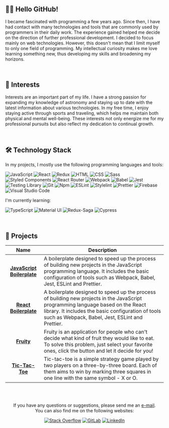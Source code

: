 <!-- ABOUT ME -->
## 👋🏻 Hello GitHub!
I became fascinated with programming a few years ago. Since then, I have had contact with many technologies and tools that are commonly used by programmers in their daily work. The experience gained helped me decide on the direction of further professional development. I decided to focus mainly on web technologies. However, this doesn't mean that I limit myself to only one field of programming. My intellectual curiosity makes me love learning something new, thus developing my skills and broadening my horizons.

<br/>

## 🚀 Interests
Interests are an important part of my life. I have a strong passion for expanding my knowledge of astronomy and staying up to date with the latest information about various technologies. In my free time, I enjoy staying active through sports and traveling, which helps me maintain both physical and mental well-being. These interests not only energize me for my professional pursuits but also reflect my dedication to continual growth.

<br/>

<!-- TECHNOLOGY STACK -->
## 🛠️ Technology Stack
In my projects, I mostly use the following programming languages and tools:

![JavaScript](https://img.shields.io/badge/JavaScript-555555?style=flat&logo=javascript&logoColor=F7DF1E)
![React](https://img.shields.io/badge/React-555555?style=flat&logo=react&logoColor=61DAFB)
![Redux](https://img.shields.io/badge/Redux-555555?style=flat&logo=redux&logoColor=916EC9)
![HTML](https://img.shields.io/badge/HTML-555555?style=flat&logo=html5&logoColor=E34F26)
![CSS](https://img.shields.io/badge/CSS-555555?style=flat&logo=css3&logoColor=1572B6)
![Sass](https://img.shields.io/badge/Sass-555555?style=flat&logo=Sass&logoColor=CC6699)
![Styled Components](https://img.shields.io/badge/Styled%20Components-555555?style=flat&logo=styledcomponents&logoColor=DB7093)
![React Router](https://img.shields.io/badge/React%20Router-555555?logo=react-router&logoColor=CA4245)
![Webpack](https://img.shields.io/badge/Webpack-555555?style=flat&logo=webpack&logoColor=8DD6F9)
![Babel](https://img.shields.io/badge/Babel-555555?style=flat&logo=babel&logoColor=F9DC3E)
![Jest](https://img.shields.io/badge/Jest-555555?style=flat&logo=jest&logoColor=C21325)
![Testing Library](https://img.shields.io/badge/Testing%20Library-555555?style=flat&logo=testinglibrary&logoColor=E33332)
![Git](https://img.shields.io/badge/Git-555555?style=flat&logo=git&logoColor=F05032)
![Npm](https://img.shields.io/badge/Npm-555555?style=flat&logo=npm&logoColor=CB3837)
![ESLint](https://img.shields.io/badge/ESLint-555555?style=flat&logo=eslint&logoColor=4B32C3)
![Stylelint](https://img.shields.io/badge/Stylelint-555555?style=flat&logo=stylelint&logoColor=FFFFFF)
![Prettier](https://img.shields.io/badge/Prettier-555555?style=flat&logo=prettier&logoColor=F7B93E)
![Firebase](https://img.shields.io/badge/Firebase-555555?style=flat&logo=firebase&logoColor=FFCA28)
![Visual Studio Code](https://img.shields.io/badge/Visual%20Studio%20Code-555555?style=flat&logo=visual%20studio%20code&logoColor=007ACC)

I'm currently learning:

![TypeScript](https://img.shields.io/badge/TypeScript-555555?style=flat&logo=typescript&logoColor=3178C6)
![Material UI](https://img.shields.io/badge/Material%20UI-555555?style=flat&logo=mui&logoColor=007FFF)
![Redux-Saga](https://img.shields.io/badge/Redux--Saga-555555?style=flat&logo=reduxsaga&logoColor=86D46B)
![Cypress](https://img.shields.io/badge/Cypress-555555?style=flat&logo=cypress&logoColor=FFFFFF)

<br/>

<!-- MY PROJECTS -->
## 💼 Projects
| Name | Description |
| :---: | --- |
| <a href="https://github.com/lszymanski7/boilerplate-js"><b>JavaScript Boilerplate</b></a> | A boilerplate designed to speed up the process of building new projects in the JavaScript programming language. It includes the basic configuration of tools such as Webpack, Babel, Jest, ESLint and Prettier. |
| <a href="https://github.com/lszymanski7/boilerplate-react"><b>React Boilerplate</b></a> | A boilerplate designed to speed up the process of building new projects in the JavaScript programming language based on the React library. It includes the basic configuration of tools such as Webpack, Babel, Jest, ESLint and Prettier. |
| <a href="https://github.com/lszymanski7/fruity-app"><b>Fruity</b></a> | Fruity is an application for people who can't decide what kind of fruit they would like to eat. To solve this problem, just select your favorite ones, click the button and let it decide for you! |
| <a href="https://github.com/lszymanski7/tic-tac-toe"><b>Tic-Tac-Toe</b></a> | Tic-tac-toe is a simple strategy game played by two players on a three-by-three board. Each of them aims to win by marking three squares in one line with the same symbol - X or O. |

<br/>

<!-- LINKS -->
##
<div align="center">
  <p>If you have any questions or suggestions, please send me an <a href="mailto:lszymanski.info@gmail.com?subject=GitHub - Your subject here...">e-mail</a>. <br/> You can also find me on the following websites:</p>
  
  [![Stack Overflow](https://img.shields.io/badge/Stack%20Overflow-F47F24?style=flat&logo=stackoverflow&logoColor=white)](https://stackoverflow.com/users/18706083)
  [![GitLab](https://img.shields.io/badge/GitLab-555555?style=flat&logo=gitlab)](https://gitlab.com/lszymanski7)
  [![LinkedIn](https://img.shields.io/badge/LinkedIn-0A66C2?style=flat&logo=linkedin)](https://linkedin.com/in/lszymanski7)
</div>
